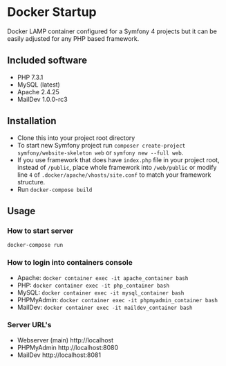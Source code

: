 # Docker Startup
Docker LAMP container configured for a Symfony 4 projects but it can be easily adjusted for any PHP based framework.

## Included software
- PHP 7.3.1
- MySQL (latest)
- Apache 2.4.25
- MailDev 1.0.0-rc3

## Installation
- Clone this into your project root directory
- To start new Symfony project run `composer create-project symfony/website-skeleton web` or `symfony new --full web`.
- If you use framework that does have `index.php` file in your project root, instead of `/public`, place whole framework 
into `/web/public` or modify line `4` of `.docker/apache/vhosts/site.conf` to match your framework structure. 
- Run `docker-compose build`

## Usage
### How to start server
`docker-compose run`
### How to login into containers console
- Apache: `docker container exec -it apache_container bash`
- PHP: `docker container exec -it php_container bash`
- MySQL: `docker container exec -it mysql_container bash`
- PHPMyAdmin: `docker container exec -it phpmyadmin_container bash`
- MailDev: `docker container exec -it maildev_container bash`
### Server URL's
- Webserver (main) http://localhost
- PHPMyAdmin http://localhost:8080
- MailDev http://localhost:8081


